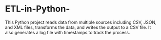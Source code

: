 # ETL-in-Python-
This Python project reads data from multiple sources including CSV, JSON, and XML files, transforms the data, and writes the output to a CSV file. It also generates a log file with timestamps to track the process.
